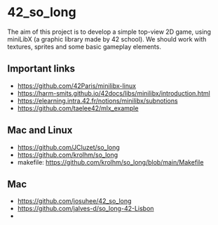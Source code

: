 # 42_so_long
The aim of this project is to develop a simple top-view 2D game, using miniLibX (a graphic library made by 42 school). We should work with textures, sprites and some basic gameplay elements.

## Important links
- https://github.com/42Paris/minilibx-linux
- https://harm-smits.github.io/42docs/libs/minilibx/introduction.html
- https://elearning.intra.42.fr/notions/minilibx/subnotions
- https://github.com/taelee42/mlx_example

## Mac and Linux
- https://github.com/JCluzet/so_long
- https://github.com/krolhm/so_long
- makefile: https://github.com/krolhm/so_long/blob/main/Makefile

## Mac
- https://github.com/josuhee/42_so_long
- https://github.com/jalves-d/so_long-42-Lisbon
- 